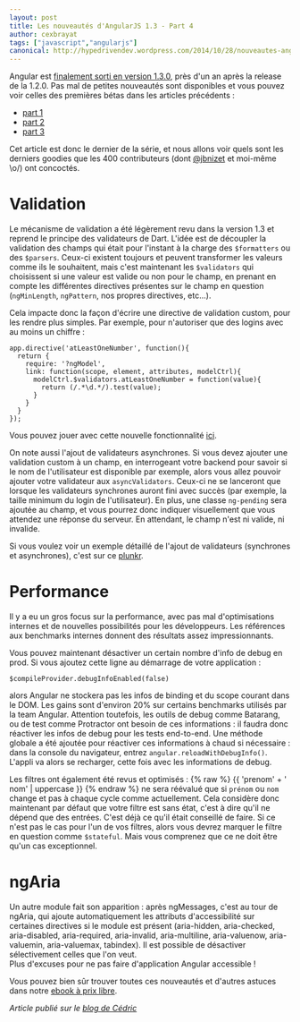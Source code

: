 ```yaml
---
layout: post
title: Les nouveautés d'AngularJS 1.3 - Part 4
author: cexbrayat
tags: ["javascript","angularjs"]
canonical: http://hypedrivendev.wordpress.com/2014/10/28/nouveautes-angularjs-1.3-part-4/
---
```


Angular est [finalement sorti en version 1.3.0](http://angularjs.blogspot.fr/2014/10/angularjs-130-superluminal-nudge.html), près d'un an après la release de la 1.2.0. Pas mal de petites nouveautés sont disponibles et vous pouvez voir celles des premières bétas dans les articles précédents&nbsp;:

- [part 1](/2014/06/24/nouveautes-angularjs-1.3/)
- [part 2](/2014/07/31/nouveautes-angularjs-1.3-part-2/)
- [part 3](/2014/08/28/nouveautes-angularjs-1.3-part-3/)

Cet article est donc le dernier de la série, et nous allons voir quels sont les derniers goodies que les 400 contributeurs (dont [@jbnizet](https://twitter.com/jbnizet) et moi-même \o/) ont concoctés.

# Validation

Le mécanisme de validation a été légèrement revu dans la version 1.3 et reprend le principe des validateurs de Dart. L'idée est de découpler la validation des champs qui était pour l'instant à la charge des `$formatters` ou des `$parsers`. Ceux-ci existent toujours et peuvent transformer les valeurs comme ils le souhaitent, mais c'est maintenant les `$validators` qui choisissent si une valeur est valide ou non pour le champ, en prenant en compte les différentes directives présentes sur le champ en question (`ngMinLength`, `ngPattern`, nos propres directives, etc...).

Cela impacte donc la façon d'écrire une directive de validation custom, pour les rendre plus simples. Par exemple, pour n'autoriser que des logins avec au moins un chiffre&nbsp;:

    app.directive('atLeastOneNumber', function(){
      return {
        require: '?ngModel',
        link: function(scope, element, attributes, modelCtrl){
          modelCtrl.$validators.atLeastOneNumber = function(value){
            return (/.*\d.*/).test(value);
          }
        }
      }
    });

Vous pouvez jouer avec cette nouvelle fonctionnalité [ici](http://plnkr.co/edit/aGUq6F9K5tNlNrHjSmg3?p=preview).

On note aussi l'ajout de validateurs asynchrones. Si vous devez ajouter une validation custom à un champ, en interrogeant votre backend pour savoir si le nom de l'utilisateur est disponible par exemple, alors vous allez pouvoir ajouter votre validateur aux `asyncValidators`. Ceux-ci ne se lanceront que lorsque les validateurs synchrones auront fini avec succès (par exemple, la taille minimum du login de l'utilisateur).
En plus, une classe `ng-pending` sera ajoutée au champ, et vous pourrez donc indiquer visuellement que vous attendez une réponse du serveur. En attendant, le champ n'est ni valide, ni invalide.

Si vous voulez voir un exemple détaillé de l'ajout de validateurs (synchrones et asynchrones), c'est sur ce [plunkr](http://plnkr.co/edit/IcU9GMzTKD8zDBDqP1ZV?p=preview).

# Performance

Il y a eu un gros focus sur la performance, avec pas mal d'optimisations internes et de nouvelles possibilités pour les développeurs. Les références aux benchmarks internes donnent des résultats assez impressionnants.

Vous pouvez maintenant désactiver un certain nombre d'info de debug en prod. Si vous ajoutez cette ligne au démarrage de votre application :

    $compileProvider.debugInfoEnabled(false)

alors Angular ne stockera pas les infos de binding et du scope courant dans le DOM. Les gains sont d'environ 20% sur certains benchmarks utilisés par la team Angular. Attention toutefois, les outils de debug comme Batarang, ou de test comme Protractor ont besoin de ces informations&nbsp;: il faudra donc réactiver les infos de debug pour les tests end-to-end.
Une méthode globale a été ajoutée pour réactiver ces informations à chaud si nécessaire&nbsp;: dans la console du navigateur, entrez `angular.reloadWithDebugInfo()`. L'appli va alors se recharger, cette fois avec les informations de debug.

Les filtres ont également été revus et optimisés&nbsp;:
{% raw %}
    {{ 'prenom' + ' nom' | uppercase }}
{% endraw %}
ne sera réévalué que si `prénom` ou `nom` change et pas à chaque cycle comme actuellement. Cela considère donc maintenant par défaut que votre filtre est sans état, c'est à dire qu'il ne dépend que des entrées. C'est déjà ce qu'il était conseillé de faire. Si ce n'est pas le cas pour l'un de vos filtres, alors vous devrez marquer le filtre en question comme `$stateful`. Mais vous comprenez que ce ne doit être qu'un cas exceptionnel.

# ngAria

Un autre module fait son apparition : après ngMessages, c'est au tour de ngAria, qui ajoute automatiquement les attributs d'accessibilité sur certaines directives si le module est présent (aria-hidden, aria-checked, aria-disabled, aria-required, aria-invalid, aria-multiline, aria-valuenow, aria-valuemin, aria-valuemax, tabindex). Il est possible de désactiver sélectivement celles que l'on veut.  
Plus d'excuses pour ne pas faire d'application Angular accessible&nbsp;!

Vous pouvez bien sûr trouver toutes ces nouveautés et d'autres astuces dans notre [ebook à prix libre](https://books.ninja-squad.com).

_Article publié sur le [blog de Cédric](http://hypedrivendev.wordpress.com/2014/10/28/nouveautes-angularjs-1.3-part-4/ "Article original sur le blog de Cédric Exbrayat")_
